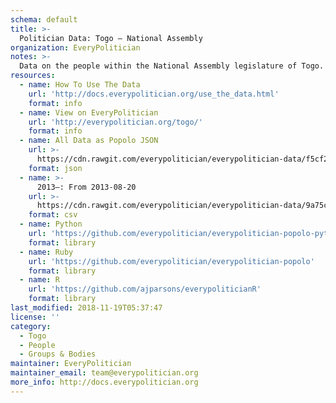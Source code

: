 ```yaml
---
schema: default
title: >-
  Politician Data: Togo — National Assembly
organization: EveryPolitician
notes: >-
  Data on the people within the National Assembly legislature of Togo.
resources:
  - name: How To Use The Data
    url: 'http://docs.everypolitician.org/use_the_data.html'
    format: info
  - name: View on EveryPolitician
    url: 'http://everypolitician.org/togo/'
    format: info
  - name: All Data as Popolo JSON
    url: >-
      https://cdn.rawgit.com/everypolitician/everypolitician-data/f5cf25f3a317bd9a6df39bb13c9ac976248e8241/data/Togo/Assembly/ep-popolo-v1.0.json
    format: json
  - name: >-
      2013–: From 2013-08-20
    url: >-
      https://cdn.rawgit.com/everypolitician/everypolitician-data/9a75c94fb3f01a45e5616242dec9743ba96f137f/data/Togo/Assembly/term-2013.csv
    format: csv
  - name: Python
    url: 'https://github.com/everypolitician/everypolitician-popolo-python'
    format: library
  - name: Ruby
    url: 'https://github.com/everypolitician/everypolitician-popolo'
    format: library
  - name: R
    url: 'https://github.com/ajparsons/everypoliticianR'
    format: library
last_modified: 2018-11-19T05:37:47
license: ''
category:
  - Togo
  - People
  - Groups & Bodies
maintainer: EveryPolitician
maintainer_email: team@everypolitician.org
more_info: http://docs.everypolitician.org
---
```

